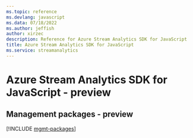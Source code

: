 ```yaml
---
ms.topic: reference
ms.devlang: javascript
ms.data: 07/18/2022
ms.author: jeffish
author: xirzec
description: Reference for Azure Stream Analytics SDK for JavaScript
title: Azure Stream Analytics SDK for JavaScript
ms.service: streamanalytics
---
```

# Azure Stream Analytics SDK for JavaScript - preview

## Management packages - preview
[!INCLUDE [mgmt-packages](stream-analytics-mgmt-index.md)]
